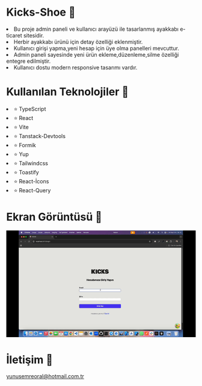 # Kicks-Shoe 👟

<li>Bu proje admin paneli ve kullanıcı arayüzü ile tasarlanmış ayakkabı e-ticaret sitesidir.</li>
<li>Herbir ayakkabı ürünü için detay özelliği eklenmiştir.</li>
<li>Kullanıcı girişi yapma,yeni hesap için üye olma panelleri mevcuttur.</li>
<li>Admin paneli sayesinde yeni ürün ekleme,düzenleme,silme özelliği entegre edilmiştir.</li>
<li>Kullanıcı dostu modern responsive tasarımı vardır.</li>

# Kullanılan Teknolojiler 🎨

<li>⭐ TypeScript</li>
<li>⭐ React</li>
<li>⭐ Vite</li>
<li>⭐ Tanstack-Devtools</li>
<li>⭐ Formik</li>
<li>⭐ Yup</li>
<li>⭐ Tailwindcss</li>
<li>⭐ Toastify</li>
<li>⭐ React-İcons</li>
<li>⭐ React-Query</li>

# Ekran Görüntüsü 🎥
<img src="shoes.gif" width="auto">    

# İletişim 📩
yunusemreoral@hotmail.com.tr
